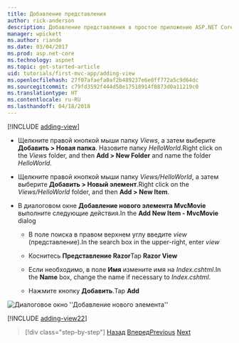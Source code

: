 ```yaml
---
title: Добавление представления
author: rick-anderson
description: Добавление представления в простое приложение ASP.NET Core MVC
manager: wpickett
ms.author: riande
ms.date: 03/04/2017
ms.prod: asp.net-core
ms.technology: aspnet
ms.topic: get-started-article
uid: tutorials/first-mvc-app/adding-view
ms.openlocfilehash: 27f07afaefa0af2b489237e6e0ff772a5c9d64dc
ms.sourcegitcommit: c79fd3592f444d58e17518914f8873d0a11219c0
ms.translationtype: HT
ms.contentlocale: ru-RU
ms.lasthandoff: 04/18/2018
---
```

[!INCLUDE [adding-view](../../includes/mvc-intro/adding_view1.md)]

* <span data-ttu-id="9255d-103">Щелкните правой кнопкой мыши папку *Views*, а затем выберите **Добавить > Новая папка**. Назовите папку *HelloWorld*.</span><span class="sxs-lookup"><span data-stu-id="9255d-103">Right click on the *Views* folder, and then **Add > New Folder** and name the folder *HelloWorld*.</span></span>

* <span data-ttu-id="9255d-104">Щелкните правой кнопкой мыши папку *Views/HelloWorld*, а затем выберите **Добавить > Новый элемент**.</span><span class="sxs-lookup"><span data-stu-id="9255d-104">Right click on the *Views/HelloWorld* folder, and then **Add > New Item**.</span></span>

* <span data-ttu-id="9255d-105">В диалоговом окне **Добавление нового элемента MvcMovie** выполните следующие действия.</span><span class="sxs-lookup"><span data-stu-id="9255d-105">In the **Add New Item - MvcMovie** dialog</span></span>

  * <span data-ttu-id="9255d-106">В поле поиска в правом верхнем углу введите *view* (представление).</span><span class="sxs-lookup"><span data-stu-id="9255d-106">In the search box in the upper-right, enter *view*</span></span>

  * <span data-ttu-id="9255d-107">Коснитесь **Представление Razor**</span><span class="sxs-lookup"><span data-stu-id="9255d-107">Tap **Razor View**</span></span>

  * <span data-ttu-id="9255d-108">Если необходимо, в поле **Имя** измените имя на *Index.cshtml*.</span><span class="sxs-lookup"><span data-stu-id="9255d-108">In the **Name** box, change the name if necessary to *Index.cshtml*.</span></span>

  * <span data-ttu-id="9255d-109">Нажмите кнопку **Добавить**.</span><span class="sxs-lookup"><span data-stu-id="9255d-109">Tap **Add**</span></span>

![Диалоговое окно ''Добавление нового элемента''](adding-view/_static/add_view.png)

[!INCLUDE [adding-view22](../../includes/mvc-intro/adding_view2.md)]

> [!div class="step-by-step"]
> <span data-ttu-id="9255d-111">[Назад](adding-controller.md)
> [Вперед](adding-model.md)</span><span class="sxs-lookup"><span data-stu-id="9255d-111">[Previous](adding-controller.md)
[Next](adding-model.md)</span></span>
